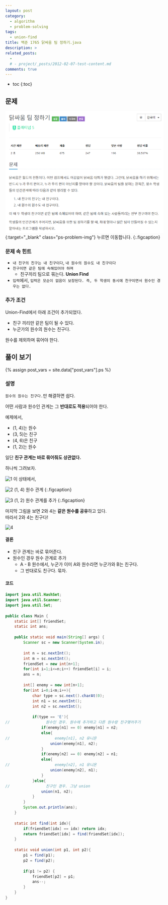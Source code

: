 ```yaml
---
layout: post
category: 
  - algorithm
  - problem-solving
tags:
  - union-find
title: 백준 1765 닭싸움 팀 정하기.java
description: >
related_posts:
  - 
  # - project/_posts/2012-02-07-test-content.md
comments: true
---
```

<!-- blank -->

* toc
{:toc}

## 문제
[![문제](/assets/img/problem-solving/boj1765/problem.png)](https://www.acmicpc.net/problem/1765){:target="_blank" class="ps-problem-img"}
누르면 이동합니다.
{:.figcaption}

### 문제 속 힌트
* `내 친구의 친구는 내 친구이다`, `내 원수의 원수도 내 친구이다`
* `친구이면 같은 팀에 속해있어야 하며`
    * 친구끼리 팀으로 묶는다. **Union Find**
* `입력`에서, `입력은 모순이 없음이 보장된다. 즉, 두 학생이 동시에 친구이면서 원수인 경우는 없다.`

### 추가 조건
Union-Find에서 아래 조건이 추가되었다.

* 친구 끼리만 같은 팀이 될 수 있다.
* 누군가의 원수의 원수는 친구다.

원수를 제외하며 묶어야 한다.

<div class="collapsible-title" markdown="1">

## 풀이 보기
{% assign post_vars = site.data["post_vars"].ps %}

</div>
<div class="collapsible-body" markdown="1">

### 설명
`원수의 원수는 친구다.`만 해결하면 쉽다.  

어떤 사람과 원수인 관계는 그 **반대로도 적용**되어야 한다.  

예제에서,
* (1, 4)는 원수
* (3, 5)는 친구
* (4, 6)은 친구
* (1, 2)는 원수

일단 **친구 관계는 바로 묶어줘도 상관없다.**  

하나씩 그려보자.

![1]({{post_vars.imgpath}}/boj1765/1.png)
이 상태에서,

![2]({{post_vars.imgpath}}/boj1765/2.png)
(1, 4) 원수 관계
{:.figcaption}

![3]({{post_vars.imgpath}}/boj1765/3.png)
(1, 2) 원수 관계를 추가
{:.figcaption}

마지막 그림을 보면 2와 4는 **같은 원수를 공유**하고 있다.  
따라서 2와 4는 친구다!

![4]({{post_vars.imgpath}}/boj1765/4.png)

#### 결론
* 친구 관계는 바로 묶어준다.
* 원수인 경우 원수 관계로 추가
    * A - B 원수에서, 누군가 이미 A와 원수라면 누군가와 B는 친구다.
    * 그 반대로도 친구다. 묶자.

#### 코드

```java
import java.util.HashSet;
import java.util.Scanner;
import java.util.Set;

public class Main {
    static int[] friendSet;
    static int ans;

    public static void main(String[] args) {
        Scanner sc = new Scanner(System.in);

        int n = sc.nextInt();
        int m = sc.nextInt();
        friendSet = new int[n+1];
        for(int i=1;i<=n;i++) friendSet[i] = i;
        ans = n;

        int[] enemy = new int[n+1];
        for(int i=0;i<m;i++){
            char type = sc.next().charAt(0);
            int n1 = sc.nextInt();
            int n2 = sc.nextInt();

            if(type == 'E'){
//                원수인 경우. 원수에 추가하고 다른 원수랑 친구맺어주기
                if(enemy[n1] == 0) enemy[n1] = n2;
                else{
//                    enemy[n1], n2 유니온
                    union(enemy[n1], n2);
                }
                if(enemy[n2] == 0) enemy[n2] = n1;
                else{
//                    enemy[n2], n1 유니온
                    union(enemy[n2], n1);
                }
            }else{
//                친구인 경우. 그냥 union
                union(n1, n2);
            }
        }
        System.out.println(ans);
    }

    static int find(int idx){
        if(friendSet[idx] == idx) return idx;
        return friendSet[idx] = find(friendSet[idx]);
    }

    static void union(int p1, int p2){
        p1 = find(p1);
        p2 = find(p2);

        if(p1 != p2) {
            friendSet[p2] = p1;
            ans--;
        }
    }
}
```

</div>
<script>collapsibleInit()</script>